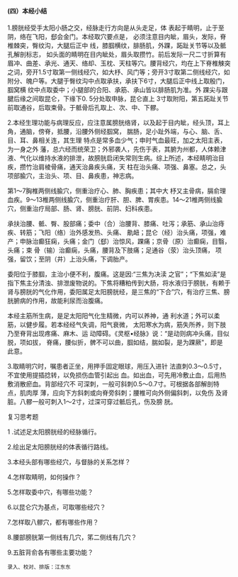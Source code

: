 #### (四）本经小结

1.膀胱经受手太阳小肠之交，经脉走行方向是从头走足，体 表起于睛明，止于至阴，络在飞阳，郄会金门。本经取穴要点是， 必须注意目内眦，眉头，发际，脊椎棘突，臀纹沟，大腿后正中 线，膝腘横纹，腓肠肌，外踝，跖趾关节等以及骶孔解剖标志， 如头面的睛明在目内眦处，眉头取攒竹。前后发际一尺二寸折算有眉冲、曲差、承光、通天、络却、玉枕、天柱等穴。腰背经穴，均在上下脊椎觫突之词，旁开1.5寸取第一侧线经穴，如大杼、风门等；旁开3寸取第二侧线经穴，如附分、魄户等。大腿于臀纹沟中点取承扶，承扶下6寸，大腿后正中线上取殷门，腘窝横 纹中点取委中；小腿部的合阳、承筋、承山皆以腓肠肌为准。外 踝尖与跟腱后缘之间取昆仑，下缘下0. 5分处取申脉，昆仑直上 3寸取附阳，第五跖趾关节前取通谷，后取束骨。于骶骨后孔取上、次、中、下髎。

2.本经生理功能与病理反应，应注意属膀胱络肾，以及起于目内眦，经头顶，耳上角，通脑，傍脊，抵腰，沿腰外侧经腘窝， 腨肠，足小趾外端，与心、脑、舌、目、耳、鼻相关连，其生理 特点是常多血少气；申时气血最旺，加之太阳主表，为一身之外 藩，总六经而统荣卫；外邪袭人，先伤于表，其腑为州都，人体赖津液、气化以维持水液的排泄，故膀胱启闭失常则生病。综上所述，本经睛明治目疾，攒竹治肩棱骨痛，通天治鼻疾头痛，天 柱在治头痛、项强、鼻塞。总之，头项部腧穴，主治头、项、目、鼻疾患，神志病。 

第1〜7胸椎两侧线腧穴，侧重治疗心、肺、胸疾患；其中大 杼又主骨病，膈俞理血疾。9〜13椎两侧线腧穴，侧重治疗肝、胆、脾、胃疾患。14〜21椎两侧线腧穴，侧重治疗局部、肠、肾、膀胱、前阴、妇科疾患。

  承扶治腰、骶、臀、股部痛；委中（合）治腰背、膝痛、吐泻；承筋、承山治痔疾、转筋；飞阳（络）治外感发热、头痛、 鼽衄；昆仑（经）治头痛，项强，难产；申脉治癫狂痫，头痛；金门（郄）治惊风，踝痛；京骨（原）治癫痫，目翳，头痛；束 骨（输）治癫痫，头痛，腰背及下肢痛；足通谷（荥）治头顶痛， 项强，留饮；至阴（井）上治头痛，下调胎产。

委阳位于膝腘，主治小便不利，腹痛。这是因:“三焦为决渎 之官”；“下焦如渎”是指下焦主分清浊、排泄废物说的。下焦将糟粕传到大肠，将水液归于膀胱，有赖于肾与膀胱的气化作用，委阳属足太阳膀胱经，是三焦的“下合”穴，有治疗三焦、膀胱腑病的作用，故能利尿而治腹痛。

本经主筋所生病，是足太阳阳气化生精微，内可以养神，通 利水道；外可以柔筋，以健步履。若本经经气失调，阳气衰微， 太阳寒水为病，筋失所养，则下肢乃至脊背出现疼痛、麻木、运 动障碍。《灵枢•经脉》说：“是动则病冲头痛，目似脱，项如拔， 脊痛，腰似折，髀不可以曲，腘如结，腨如裂，是为踝厥"，即是 此意。   

3.取睛明穴时，嘱患者正坐，用押手固定眼球，用压入进针 法直刺0.3〜0.5寸，不宜使用提插捻转，以免损伤血管引起出 血。如出血，可先用冷敷止血，后用热敷消散瘀血。背部经穴不 可深刺，一般可斜刺0.5〜0.7寸。可根据各部解剖特点，肌肉厚 薄，应向下方斜刺或向脊旁斜刺；腰椎可向外侧偏斜刺，以免伤 及肾脏。八髎一般可刺入1〜2寸，过深可穿过骶后孔，伤及膀 胱。

复习思考题

1 .试述足太阳膀胱经的经脉循行。

2.绘出足太阳膀胱经的体表循行路线。

3.本经头部有哪些经穴，与督脉的关系怎样？

4.怎样取睛明，如何操作？

5.怎样取委中穴，有哪些功能？

6.以昆仑穴为基点，可取哪些经穴？

7.怎样取八髎穴，都有哪些作用？

8.腰部膀胱第一侧线有几穴，笫二侧线有几穴？

9.五脏背俞各有哪些主要功能？

```
录入、校对、排版：江东东
```


